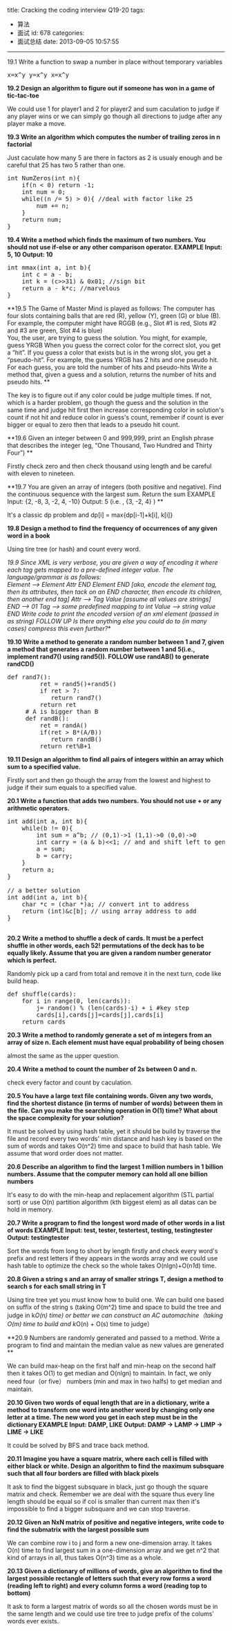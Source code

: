 title: Cracking the coding interview Q19-20
tags:
  - 算法
  - 面试
id: 678
categories:
  - 面试总结
date: 2013-09-05 10:57:55
---

19.1 Write a function to swap a number in place without temporary variables
<pre>x=x^y y=x^y x=x^y</pre>
**19.2 Design an algorithm to figure out if someone has won in a game of tic-tac-toe**

We could use 1 for player1 and 2 for player2 and sum caculation to judge if any player wins or we can simply go though all directions to judge after any player make a move.

**19.3 Write an algorithm which computes the number of trailing zeros in n factorial**

Just caculate how many 5 are there in factors as 2 is usualy enough and be careful that 25 has two 5 rather than one.

<pre>
int NumZeros(int n){
    if(n < 0) return -1;
    int num = 0;
    while((n /= 5) > 0){ //deal with factor like 25
        num += n;
    }
    return num;
}
</pre>

**19.4 Write a method which finds the maximum of two numbers. You should not use if-else or any other comparison operator. EXAMPLE Input: 5, 10 Output: 10**

<pre>
int mmax(int a, int b){
    int c = a - b;
    int k = (c>>31) & 0x01; //sign bit
    return a - k*c; //marvelous
}
</pre>

**19.5 The Game of Master Mind is played as follows: 
The computer has four slots containing balls that are red (R), yellow (Y), green (G) or blue (B). For example, the computer might have RGGB (e.g., Slot #1 is red, Slots #2 and #3 are green, Slot #4 is blue)  
You, the user, are trying to guess the solution. You might, for example, guess YRGB When you guess the  correct color for the correct slot, you get a “hit”. If you guess a color that exists but is in the wrong  slot,  you get a “pseudo-hit”. For example, the guess YRGB has 2 hits and one pseudo hit. For each guess, you are told the number of hits and pseudo-hits Write a method that, given a guess and a solution, returns  the number of hits and pseudo hits. **

The key is to figure out if any color could be judge multiple times. If not, which is a harder problem, go though the guess and the solution in the same time and judge hit first then increase corresponding color in solution's count if not hit and reduce color in guess's count, remember if count is ever bigger or equal to zero then that leads to a pseudo hit count.

**19.6 Given an integer between 0 and 999,999, print an English phrase that describes the integer (eg, “One Thousand, Two Hundred and Thirty Four”)  **

Firstly check zero and then check thousand using length and be careful with eleven to nineteen. 

**19.7 You are given an array of integers (both positive and negative). Find the continuous sequence with the largest sum. Return the sum EXAMPLE Input: {2, -8, 3, -2, 4, -10} Output: 5 (i.e. , {3, -2, 4} ) **

It's a classic dp problem and dp[i] = max{dp[i-1]+k[i], k[i]}

**19.8 Design a method to find the frequency of occurrences of any given word in a book**

Using tire tree (or hash) and count every word.

**19.9 Since XML is very verbose, you are given a way of encoding it where each tag gets mapped to a pre-defined integer value. The language/grammar is as follows:  
  Element --> Element Attr* END Element END [aka, encode the element tag, then its attributes, then tack on an END character, then encode its children, then another end tag]
  Attr --> Tag Value [assume all values are strings]
  END --> 01
  Tag --> some predefined mapping to int
  Value --> string value END
Write code to print the encoded version of an xml element (passed in as string) 
FOLLOW UP
Is there anything else you could do to (in many cases) compress this even further?**

**19.10 Write a method to generate a random number between 1 and 7, given a method that generates a random number between 1 and 5(i.e., implement rand7() using rand5()). FOLLOW use randAB() to generate randCD()**

<pre>def rand7():
         ret = rand5()+rand5()
         if ret > 7:
            return rand7()
         return ret
     # A is bigger than B
     def randB():
         ret = randA()
         if(ret > B*(A/B))
            return randB()
         return ret%B+1
</pre>

**19.11 Design an algorithm to find all pairs of integers within an array which sum to a specified value.** 

Firstly sort and then go though the array from the lowest and highest to judge if their sum equals to a specified value.

**20.1 Write a function that adds two numbers. You should not use + or any arithmetic operators.**

<pre>
int add(int a, int b){
    while(b != 0){
        int sum = a^b; // (0,1)->1 (1,1)->0 (0,0)->0
        int carry = (a & b)<<1; // and and shift left to generate carry
        a = sum;
        b = carry;
    }
    return a;
}

// a better solution
int add(int a, int b){
    char *c = (char *)a; // convert int to address
    return (int)&c[b]; // using array address to add
}

</pre>

**20.2 Write a method to shuffle a deck of cards. It must be a perfect shuffle in other words, each 52! permutations of the deck has to be equally likely. Assume that you are given a random number generator which is perfect.**  

Randomly pick up a card from total and remove it in the next turn, code like build heap.

<pre>
def shuffle(cards):
    for i in range(0, len(cards)):
        j= random() % (len(cards)-i) + i #key step
        cards[i],cards[j]=cards[j],cards[i]
    return cards
</pre>

**20.3 Write a method to randomly generate a set of m integers from an array of size n. Each element must have equal probability of being chosen**

almost the same as the upper question.

**20.4 Write a method to count the number of 2s between 0 and n.**

check every factor and count by caculation.

**20.5 You have a large text file containing words. Given any two words, find the shortest distance (in terms of number of words) between them in the file. Can you make the searching operation in O(1) time? What about the space complexity for your solution?**

It must be solved by using hash table, yet it should be build by traverse the file and record every two words' min distance and hash key is based on the sum of words and takes O(n^2) time and space to build that hash table. We assume that word order does not matter.

**20.6 Describe an algorithm to find the largest 1 million numbers in 1 billion numbers. Assume that the computer memory can hold all one billion numbers**

It's easy to do with the min-heap and replacement algorithm (STL partial sort) or use O(n) partition algorithm (kth biggest elem) as all datas can be hold in memory.

**20.7 Write a program to find the longest word made of other words in a list of words EXAMPLE Input: test, tester, testertest, testing, testingtester Output: testingtester**

Sort the words from long to short by length firstly and check every word's prefix and rest letters if they appears in the words array and we could use hash table to optimize the check so the whole takes O(nlgn)+O(n*1*d) time.

**20.8 Given a string s and an array of smaller strings T, design a method to search s for each small string in T**

Using tire tree yet you must know how to build one. We can build one based on suffix of the string s (taking O(m^2) time and space to build the tree and judge in k*O(n) time) or better we can construct an AC automachine（taking O(m) time to build and k*O(n) + O(s) time to judge）

**20.9 Numbers are randomly generated and passed to a method. Write a program to find and maintain the median value as new values are generated **

We can build max-heap on the first half and min-heap on the second half then it takes O(1) to get median and O(nlgn) to maintain. In fact, we only need four（or five） numbers (min and max in two halfs) to get median and maintain.

**20.10 Given two words of equal length that are in a dictionary, write a method to transform one word into another word by changing only one letter at a time. The new word you get in each step must be in the dictionary EXAMPLE Input: DAMP, LIKE Output: DAMP -> LAMP -> LIMP -> LIME -> LIKE**

It could be solved by BFS and trace back method.

**20.11 Imagine you have a square matrix, where each cell is filled with either black or white. Design an algorithm to find the maximum subsquare such that all four borders are filled with black pixels**

It ask to find the biggest subsquare in black, just go though the square matrix and check. Remember we are deal with the square thus every line length should be equal so if col is smaller than current max then it's impossible to find a bigger subsquare and we can stop traverse.

**20.12 Given an NxN matrix of positive and negative integers, write code to find the submatrix with the largest possible sum**  

We can combine row i to j and form a new one-dimension array. It takes O(n) time to find largest sum in a one-dimension array and we get n^2 that kind of arrays in all, thus takes O(n^3) time as a whole.

**20.13 Given a dictionary of millions of words, give an algorithm to find the largest possible rectangle of letters such that every row forms a word (reading left to right) and every column forms a word (reading top to bottom)**

It ask to form a largest matrix of words so all the chosen words must be in the same length and we could use tire tree to judge prefix of the colums' words ever exists.